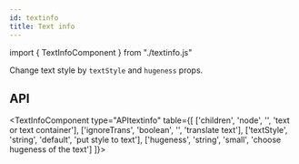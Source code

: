 ```yaml
---
id: textinfo
title: Text info
---
```


import { TextInfoComponent } from "./textinfo.js"

<p>Change text style by <code>textStyle</code> and <code>hugeness</code> props.</p>
<TextInfoComponent style={['default', 'primary', 'success', 'danger', 'warning', 'simple']}></TextInfoComponent>

## API

<TextInfoComponent type="APItextinfo" table={[
  ['children', 'node', '', 'text or text container'],
  ['ignoreTrans', 'boolean', '', 'translate text'],
  ['textStyle', 'string', 'default', 'put style to  text'],
  ['hugeness', 'string', 'small', 'choose hugeness of the text']
  ]}></TextInfoComponent>